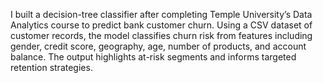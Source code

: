 I built a decision-tree classifier after completing Temple University’s Data Analytics course to predict bank customer churn. Using a CSV dataset of customer records, the model classifies churn risk from features including gender, credit score, geography, age, number of products, and account balance. The output highlights at-risk segments and informs targeted retention strategies.

